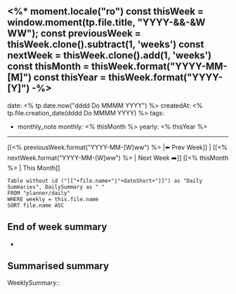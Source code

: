 <%*
moment.locale("ro")
const thisWeek = window.moment(tp.file.title, "YYYY-&&-&W WW");
const previousWeek = thisWeek.clone().subtract(1, 'weeks')
const nextWeek = thisWeek.clone().add(1, 'weeks')
const thisMonth = thisWeek.format("YYYY-MM-[M]")
const thisYear = thisWeek.format("YYYY-[Y]")
-%>
---
date: <% tp.date.now("dddd Do MMMM YYYY") %>
createdAt: <% tp.file.creation_date(dddd Do MMMM YYYY) %>
tags:
  - monthly_note
monthly: <% thisMonth %>
yearly: <% thisYear %>
---




 [[<% previousWeek.format("YYYY-MM-[W]ww") %> |⬅️ Prev Week]] | [[<% nextWeek.format("YYYY-MM-[W]ww") %> | Next Week ➡️]] 
[[<% thisMonth %> | This Month]]

```dataview
Table without id ("[["+file.name+"|"+dateShort+"]]") as "Daily Summaries", DailySummary as " "
FROM "planner/daily"
WHERE weekly = this.file.name
SORT file.name ASC
```

## End of week summary
- 

**Summarised summary**
- 

WeeklySummary::